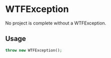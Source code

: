 WTFException
============

No project is complete without a WTFException.

## Usage

```php
throw new WTFException();
```